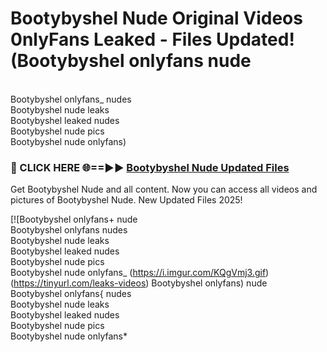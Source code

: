 # Bootybyshel Nude Original Videos 0nlyFans Leaked - Files Updated! (Bootybyshel onlyfans nude<br>
<br>
Bootybyshel onlyfans_ nudes<br>
Bootybyshel nude leaks<br>
Bootybyshel leaked nudes<br>
Bootybyshel nude pics<br>
Bootybyshel nude onlyfans)

<h3>🔴 CLICK HERE 🌐==►► <a href="https://tinyurl.com/leaks-videos" rel="nofollow">Bootybyshel Nude Updated Files</a></h3>

Get Bootybyshel Nude and all content. Now you can access all videos and pictures of Bootybyshel Nude. New Updated Files 2025!

[![Bootybyshel onlyfans+ nude<br>
Bootybyshel onlyfans nudes<br>
Bootybyshel nude leaks<br>
Bootybyshel leaked nudes<br>
Bootybyshel nude pics<br>
Bootybyshel nude onlyfans_
(https://i.imgur.com/KQgVmj3.gif)(https://tinyurl.com/leaks-videos)
Bootybyshel onlyfans) nude<br>
Bootybyshel onlyfans{ nudes<br>
Bootybyshel nude leaks<br>
Bootybyshel leaked nudes<br>
Bootybyshel nude pics<br>
Bootybyshel nude onlyfans*